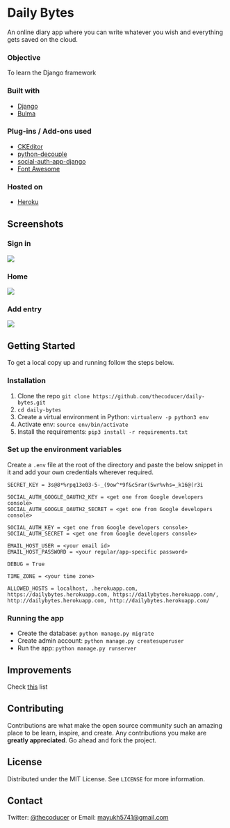 # Daily Bytes
An online diary app where you can write whatever you wish and everything gets saved on the cloud.

### Objective
To learn the Django framework

### Built with
* [Django](https://www.djangoproject.com/)
* [Bulma](https://bulma.io/)

### Plug-ins / Add-ons used
* [CKEditor](https://ckeditor.com/)
* [python-decouple](https://pypi.org/project/python-decouple/)
* [social-auth-app-django](https://github.com/python-social-auth/social-app-django)
* [Font Awesome](https://fontawesome.com)

### Hosted on
* [Heroku](https://www.heroku.com/)

## Screenshots
### Sign in 
![](https://raw.githubusercontent.com/thecoducer/daily-bytes/master/screenshots/Screenshot%20from%202019-09-08%2000-24-20.png)
### Home
![](https://raw.githubusercontent.com/thecoducer/daily-bytes/master/screenshots/Screenshot%20from%202019-09-08%2000-37-24.png)
### Add entry
![](https://raw.githubusercontent.com/thecoducer/daily-bytes/master/screenshots/Screenshot%20from%202019-09-08%2000-37-34.png)

## Getting Started
To get a local copy up and running follow the steps below.

### Installation
1. Clone the repo ```git clone https://github.com/thecoducer/daily-bytes.git```
2. ```cd daily-bytes```
3. Create a virtual environment in Python: ```virtualenv -p python3 env```
4. Activate env: ```source env/bin/activate```
5. Install the requirements: ```pip3 install -r requirements.txt```

### Set up the environment variables
Create a ```.env``` file at the root of the directory and paste the below snippet in it and add your own credentials wherever required.

```
SECRET_KEY = 3s@8*%rpq13e03-5-_(9ow^*9f&c5rar(5wr%vhs=_k16@(r3i

SOCIAL_AUTH_GOOGLE_OAUTH2_KEY = <get one from Google developers console>
SOCIAL_AUTH_GOOGLE_OAUTH2_SECRET = <get one from Google developers console>

SOCIAL_AUTH_KEY = <get one from Google developers console>
SOCIAL_AUTH_SECRET = <get one from Google developers console>

EMAIL_HOST_USER = <your email id>
EMAIL_HOST_PASSWORD = <your regular/app-specific password>

DEBUG = True

TIME_ZONE = <your time zone>

ALLOWED_HOSTS = localhost, .herokuapp.com, https://dailybytes.herokuapp.com, https://dailybytes.herokuapp.com/, http://dailybytes.herokuapp.com, http://dailybytes.herokuapp.com/
```

### Running the app
- Create the database: ```python manage.py migrate```
- Create admin account: ```python manage.py createsuperuser```
- Run the app: ```python manage.py runserver```

## Improvements
Check [this](https://github.com/thecoducer/daily-bytes/issues/1) list

## Contributing
Contributions are what make the open source community such an amazing place to be learn, inspire, and create. Any contributions you make are **greatly appreciated**. Go ahead and fork the project.

## License
Distributed under the MIT License. See `LICENSE` for more information.

## Contact
Twitter: [@thecoducer](https://twitter.com/thecoducer) or Email: [mayukh5741@gmail.com](mailto:mayukh5741@gmail.com)

